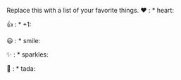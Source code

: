 Replace this with a list of your favorite things.
❤	: * heart:

👍	: * +1:

😃	: * smile:

✨	: * sparkles:

🎉	: * tada:
